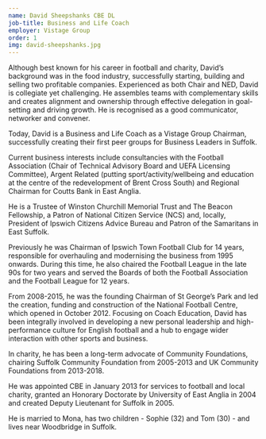 ```yaml
---
name: David Sheepshanks CBE DL
job-title: Business and Life Coach
employer: Vistage Group
order: 1
img: david-sheepshanks.jpg
---
```


Although best known for his career in football and charity, David’s background was in the food industry, successfully starting, building and selling two profitable companies. Experienced as both Chair and NED, David is collegiate yet challenging. He assembles teams with complementary skills and creates alignment and ownership through effective delegation in goal-setting and driving growth. He is recognised as a good communicator, networker and convener.

Today, David is a Business and Life Coach as a Vistage Group Chairman, successfully creating their first peer groups for Business Leaders in Suffolk.

Current business interests include consultancies with the Football Association (Chair of Technical Advisory Board and UEFA Licensing Committee), Argent Related (putting sport/activity/wellbeing and education at the centre of the redevelopment of Brent Cross South) and Regional Chairman for Coutts Bank in East Anglia.

He is a Trustee of Winston Churchill Memorial Trust and The Beacon Fellowship, a Patron of National Citizen Service (NCS) and, locally, President of Ipswich Citizens Advice Bureau and Patron of the Samaritans in East Suffolk.

Previously he was Chairman of Ipswich Town Football Club for 14 years, responsible for overhauling and modernising the business from 1995 onwards. During this time, he also chaired the Football League in the late 90s for two years and served the Boards of both the Football Association and the Football League for 12 years.

From 2008-2015, he was the founding Chairman of St George’s Park and led the creation, funding and construction of the National Football Centre, which opened in October 2012. Focusing on Coach Education, David has been integrally involved in developing a new personal leadership and high-performance culture for English football and a hub to engage wider interaction with other sports and business.

In charity, he has been a long-term advocate of Community Foundations, chairing Suffolk Community Foundation from 2005-2013 and UK Community Foundations from 2013-2018.

He was appointed CBE in January 2013 for services to football and local charity, granted an Honorary Doctorate by University of East Anglia in 2004 and created Deputy Lieutenant for Suffolk in 2005.

He is married to Mona, has two children - Sophie (32) and Tom (30) - and lives near Woodbridge in Suffolk.
